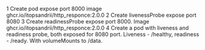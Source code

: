 1 Create pod expose port 8000 image ghcr.io/itopsandrii/http_responce:2.0.0
2 Create livenessProbe expose port 8080
3 Create readinessProbe expose port 8000. Image ghcr.io/itopsandrii/http_responce:2.0.0
4 Create a pod with liveness and readiness probe, both exposed for 8080 port. Liveness - /healthy, readiness - /ready. With volumeMounts to /data.
